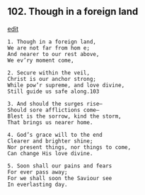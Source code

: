 
## 102.  Though in a foreign land
[edit](https://docs.google.com/document/d/1td8_AfLXUHmZe9W_BODDhjbEd5wdwSm7/edit?mode=html)



    1. Though in a foreign land,
    We are not far from hom e;
    And nearer to our rest above,
    We ev’ry moment come,

    2. Secure within the veil,
    Christ is our anchor strong;
    While pow’r supreme, and love divine, 
    Still guide us safe along.103

    3. And should the surges rise—
    Should sore afflictions come—
    Blest is the sorrow, kind the storm, 
    That brings us nearer home.

    4. God’s grace will to the end
    Clearer and brighter shine;
    Nor present things, nor things to come, 
    Can change His love divine.

    5. Soon shall our pains and fears
    For ever pass away;
    For we shall soon the Saviour see 
    In everlasting day.
